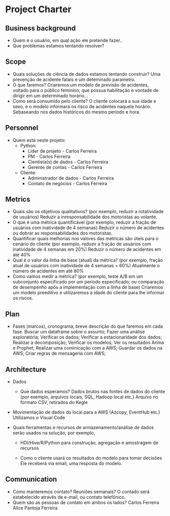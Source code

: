 # Project Charter

## Business background

* Quem é o usuário, em qual ação ele pretende fazer..
* Que problemas estamos tentando resolver?


## Scope
* Quais soluções de ciência de dados estamos tentando construir?
Uma prevenção de acidente fatais e um deteminado parametro.
* O que faremos?
Criaremos um modelo de previsão de acidentes, voltado para o público feminino, que possua habilitação e vontade de dirigir em um determinado horário...
* Como será consumido pelo cliente?
O cliente colocará a sua idade e sexo, e o modelo informará os risco de acidentes naquele horário. Sebaseando nos dados históricos do mesmo período e hora.

## Personnel
* Quem está neste projeto:
	* Python:
		* Líder de projeto - Carlos Ferreira
		* PM - Carlos Ferreira
		* Cientista(s) de dados - Carlos Ferreira
		* Gerente de contas - Carlos Ferreira
	* Cliente:
		* Administrador de dados - Carlos Ferreira
		* Contato de negócios - Carlos Ferreira
	
## Metrics
* Quais são os objetivos qualitativos? (por exemplo, reduzir a rotatividade de usuários)
Reduzir a inresponsabilidade dos motoristas ao volante. 
* O que é uma métrica quantificável (por exemplo, reduzir a fração de usuários com inatividade de 4 semanas)
Reduzir o número de acidentes ou dobrar as responsabilidades dos motoristas.
* Quantificar quais melhorias nos valores das métricas são úteis para o cenário do cliente (por exemplo, reduzir a fração de usuários com inatividade de 4 semanas em 20%)
 Reduzir o número de acidentes em até 40%
* Qual é o valor da linha de base (atual) da métrica? (por exemplo, fração atual de usuários com inatividade de 4 semanas = 60%)
Atualmente o número de acidentes em até 80%
* Como vamos medir a métrica? (por exemplo, teste A/B em um subconjunto especificado por um período especificado; ou comparação de desempenho após a implementação com a linha de base)
Criaremos um modelo preeditivo e utilizaremos a idade do cliente para lhe informar os riscos.

## Plan
* Fases (marcos), cronograma, breve descrição do que faremos em cada fase.
Buscar um dataframe sobre o assunto;
Fazer uma análise exploratória;
Verificar os dados;
Verificar a estacionaridade dos dados;
Realizar a decomposição;
Verificar os modelos;
Ver os resultados Arima e Prophet;
Realizar uma cominicação com a AWS;
Guardar os dados na AWS;
Criar regras de mensageria com AWS;

## Architecture
* Dados
  * Que dados esperamos? Dados brutos nas fontes de dados do cliente (por exemplo, arquivos locais, SQL, Hadoop local etc.)
  Arquivo no formato CSV, retirados do Kegle
* Movimentação de dados do local para a AWS (Azcopy, EventHub etc.)
  Utilizamos o Visual Code
 

* Quais ferramentas e recursos de armazenamento/análise de dados serão usados ​​na solução, por exemplo,
  * HDI/Hive/R/Python para construção, agregação e amostragem de recursos

  * Como o cliente usará os resultados do modelo para tomar decisões
  Ele receberá via email, uma resposta do modelo.
  

## Communication
* Como manteremos contato? Reuniões semanais?
O contado será estabelecido através de e-mail, ou contato telefônico.
* Quem são as pessoas de contato em ambos os lados?
Carlos Ferreira
Alice Pantoja Ferreira
